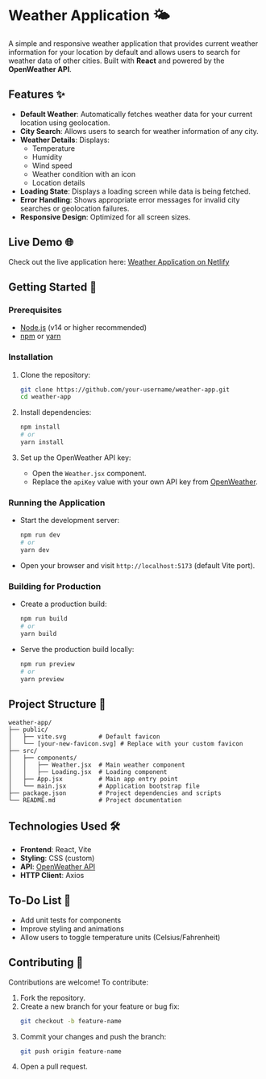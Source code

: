 # Weather Application 🌤️

A simple and responsive weather application that provides current weather information for your location by default and allows users to search for weather data of other cities. Built with **React** and powered by the **OpenWeather API**.

## Features ✨

- **Default Weather**: Automatically fetches weather data for your current location using geolocation.
- **City Search**: Allows users to search for weather information of any city.
- **Weather Details**: Displays:
  - Temperature
  - Humidity
  - Wind speed
  - Weather condition with an icon
  - Location details
- **Loading State**: Displays a loading screen while data is being fetched.
- **Error Handling**: Shows appropriate error messages for invalid city searches or geolocation failures.
- **Responsive Design**: Optimized for all screen sizes.

## Live Demo 🌐

Check out the live application here: [Weather Application on Netlify](https://seasondemo.netlify.app/)

## Getting Started 🚀

### Prerequisites

- [Node.js](https://nodejs.org/) (v14 or higher recommended)
- [npm](https://www.npmjs.com/) or [yarn](https://yarnpkg.com/)

### Installation

1. Clone the repository:
   ```bash
   git clone https://github.com/your-username/weather-app.git
   cd weather-app
   ```

2. Install dependencies:
   ```bash
   npm install
   # or
   yarn install
   ```

3. Set up the OpenWeather API key:
   - Open the `Weather.jsx` component.
   - Replace the `apiKey` value with your own API key from [OpenWeather](https://openweathermap.org/api).

### Running the Application

- Start the development server:
  ```bash
  npm run dev
  # or
  yarn dev
  ```
- Open your browser and visit `http://localhost:5173` (default Vite port).

### Building for Production

- Create a production build:
  ```bash
  npm run build
  # or
  yarn build
  ```
- Serve the production build locally:
  ```bash
  npm run preview
  # or
  yarn preview
  ```

## Project Structure 📂

```
weather-app/
├── public/
│   ├── vite.svg         # Default favicon
│   └── [your-new-favicon.svg] # Replace with your custom favicon
├── src/
│   ├── components/
│   │   ├── Weather.jsx  # Main weather component
│   │   ├── Loading.jsx  # Loading component
│   ├── App.jsx          # Main app entry point
│   └── main.jsx         # Application bootstrap file
├── package.json         # Project dependencies and scripts
└── README.md            # Project documentation
```

## Technologies Used 🛠️

- **Frontend**: React, Vite
- **Styling**: CSS (custom)
- **API**: [OpenWeather API](https://openweathermap.org/api)
- **HTTP Client**: Axios

## To-Do List 📝

- Add unit tests for components
- Improve styling and animations
- Allow users to toggle temperature units (Celsius/Fahrenheit)

## Contributing 🤝

Contributions are welcome! To contribute:

1. Fork the repository.
2. Create a new branch for your feature or bug fix:
   ```bash
   git checkout -b feature-name
   ```
3. Commit your changes and push the branch:
   ```bash
   git push origin feature-name
   ```
4. Open a pull request.
